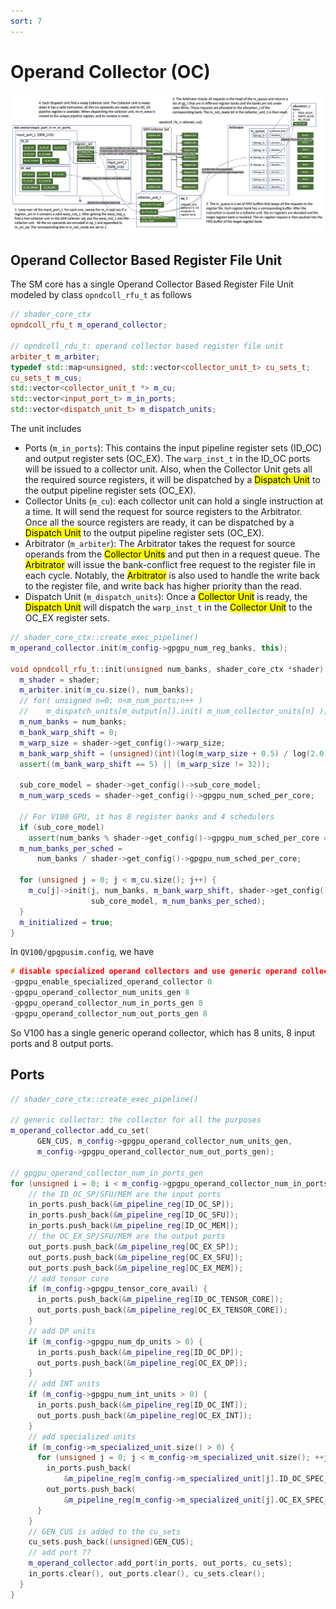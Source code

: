 ```yaml
---
sort: 7
---
```

# Operand Collector (OC)

![Image](./figures/OC.PNG)

## Operand Collector Based Register File Unit

The SM core has a single Operand Collector Based Register File Unit modeled by class `opndcoll_rfu_t` as follows
```c++
// shader_core_ctx
opndcoll_rfu_t m_operand_collector;

// opndcoll_rdu_t: operand collector based register file unit
arbiter_t m_arbiter;
typedef std::map<unsigned, std::vector<collector_unit_t> cu_sets_t;
cu_sets_t m_cus;
std::vector<collector_unit_t *> m_cu;
std::vector<input_port_t> m_in_ports;
std::vector<dispatch_unit_t> m_dispatch_units;
```

The unit includes 
* Ports (`m_in_ports`): This contains the input pipeline register sets (ID_OC) and output register sets (OC_EX). The `warp_inst_t` in the ID_OC ports will be issued to a collector unit. Also, when the Collector Unit gets all the required source registers, it will be dispatched by a <mark>Dispatch Unit</mark> to the output pipeline register sets (OC_EX).
* Collector Units (`m_cu`): each collector unit can hold a single instruction at a time. It will send the request for source registers to the Arbitrator. Once all the source registers are ready, it can be dispatched by a <mark>Dispatch Unit</mark> to the output pipeline register sets (OC_EX).
* Arbitrator (`m_arbiter`): The Arbitrator takes the request for source operands from the <mark>Collector Units</mark> and put then in a request queue. The <mark>Arbitrator</mark> will issue the bank-conflict free request to the register file in each cycle. Notably, the <mark>Arbitrator</mark> is also used to handle the write back to the register file, and write back has higher priority than the read.
* Dispatch Unit (`m_dispatch_units`): Once a <mark>Collector Unit</mark> is ready, the <mark>Dispatch Unit</mark> will dispatch the `warp_inst_t` in the <mark>Collector Unit</mark> to the OC_EX register sets.

```c++
// shader_core_ctx::create_exec_pipeline()
m_operand_collector.init(m_config->gpgpu_num_reg_banks, this);

void opndcoll_rfu_t::init(unsigned num_banks, shader_core_ctx *shader) {
  m_shader = shader;
  m_arbiter.init(m_cu.size(), num_banks);
  // for( unsigned n=0; n<m_num_ports;n++ )
  //    m_dispatch_units[m_output[n]].init( m_num_collector_units[n] );
  m_num_banks = num_banks;
  m_bank_warp_shift = 0;
  m_warp_size = shader->get_config()->warp_size;
  m_bank_warp_shift = (unsigned)(int)(log(m_warp_size + 0.5) / log(2.0));
  assert((m_bank_warp_shift == 5) || (m_warp_size != 32));

  sub_core_model = shader->get_config()->sub_core_model;
  m_num_warp_sceds = shader->get_config()->gpgpu_num_sched_per_core;
  
  // For V100 GPU, it has 8 register banks and 4 schedulers
  if (sub_core_model)
    assert(num_banks % shader->get_config()->gpgpu_num_sched_per_core == 0);
  m_num_banks_per_sched =
      num_banks / shader->get_config()->gpgpu_num_sched_per_core;

  for (unsigned j = 0; j < m_cu.size(); j++) {
    m_cu[j]->init(j, num_banks, m_bank_warp_shift, shader->get_config(), this,
                  sub_core_model, m_num_banks_per_sched);
  }
  m_initialized = true;
}
```

In `QV100/gpgpusim.config`, we have
```c++
# disable specialized operand collectors and use generic operand collectors instead
-gpgpu_enable_specialized_operand_collector 0
-gpgpu_operand_collector_num_units_gen 8
-gpgpu_operand_collector_num_in_ports_gen 8
-gpgpu_operand_collector_num_out_ports_gen 8
```
So V100 has a single generic operand collector, which has 8 units, 8 input ports and 8 output ports.

## Ports
```c++
// shader_core_ctx::create_exec_pipeline()

// generic collector: the collector for all the purposes
m_operand_collector.add_cu_set(
      GEN_CUS, m_config->gpgpu_operand_collector_num_units_gen,
      m_config->gpgpu_operand_collector_num_out_ports_gen);

// gpgpu_operand_collector_num_in_ports_gen
for (unsigned i = 0; i < m_config->gpgpu_operand_collector_num_in_ports_gen; i++) {
  	// the ID_OC_SP/SFU/MEM are the input ports
    in_ports.push_back(&m_pipeline_reg[ID_OC_SP]);
    in_ports.push_back(&m_pipeline_reg[ID_OC_SFU]);
    in_ports.push_back(&m_pipeline_reg[ID_OC_MEM]);
  	// the OC_EX_SP/SFU/MEM are the output ports
    out_ports.push_back(&m_pipeline_reg[OC_EX_SP]);
    out_ports.push_back(&m_pipeline_reg[OC_EX_SFU]);
    out_ports.push_back(&m_pipeline_reg[OC_EX_MEM]);
  	// add tensor core
    if (m_config->gpgpu_tensor_core_avail) {
      in_ports.push_back(&m_pipeline_reg[ID_OC_TENSOR_CORE]);
      out_ports.push_back(&m_pipeline_reg[OC_EX_TENSOR_CORE]);
    }
  	// add DP units
    if (m_config->gpgpu_num_dp_units > 0) {
      in_ports.push_back(&m_pipeline_reg[ID_OC_DP]);
      out_ports.push_back(&m_pipeline_reg[OC_EX_DP]);
    }
  	// add INT units
    if (m_config->gpgpu_num_int_units > 0) {
      in_ports.push_back(&m_pipeline_reg[ID_OC_INT]);
      out_ports.push_back(&m_pipeline_reg[OC_EX_INT]);
    }
  	// add specialized units
    if (m_config->m_specialized_unit.size() > 0) {
      for (unsigned j = 0; j < m_config->m_specialized_unit.size(); ++j) {
        in_ports.push_back(
            &m_pipeline_reg[m_config->m_specialized_unit[j].ID_OC_SPEC_ID]);
        out_ports.push_back(
            &m_pipeline_reg[m_config->m_specialized_unit[j].OC_EX_SPEC_ID]);
      }
    }
  	// GEN_CUS is added to the cu_sets
    cu_sets.push_back((unsigned)GEN_CUS);
  	// add port ??
    m_operand_collector.add_port(in_ports, out_ports, cu_sets);
    in_ports.clear(), out_ports.clear(), cu_sets.clear();
  }
}